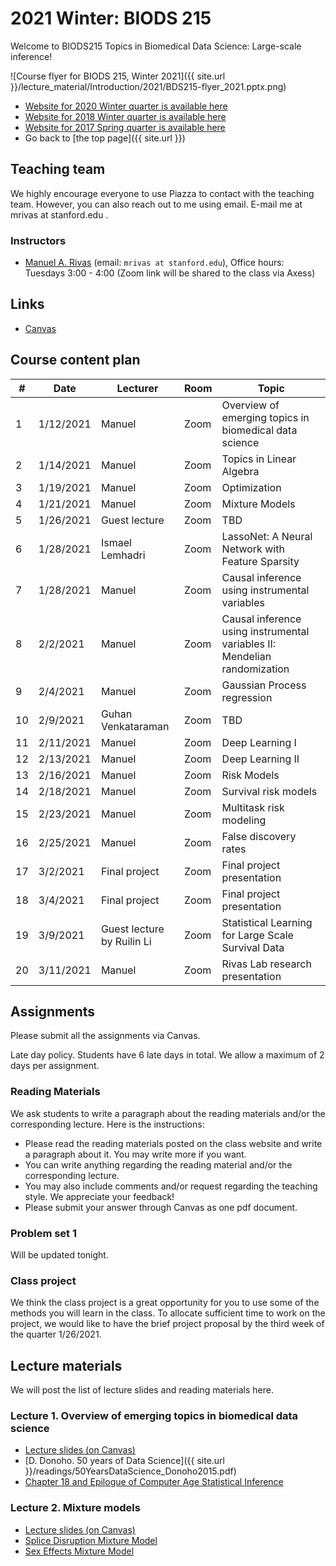 # 2021 Winter: BIODS 215

Welcome to BIODS215 Topics in Biomedical Data Science: Large-scale inference!

![Course flyer for BIODS 215, Winter 2021]({{ site.url }}/lecture_material/Introduction/2021/BDS215-flyer_2021.pptx.png)

- [Website for 2020 Winter quarter is available here](2020.md)
- [Website for 2018 Winter quarter is available here](2018.md)
- [Website for 2017 Spring quarter is available here](2017.md)
- Go back to [the top page]({{ site.url }})

## Teaching team

We highly encourage everyone to use Piazza to contact with the teaching team.
However, you can also reach out to me using email.
E-mail me at mrivas at stanford.edu .

### Instructors

- [Manuel A. Rivas](http://rivaslab.stanford.edu) (email: `mrivas at stanford.edu`), Office hours: Tuesdays 3:00 - 4:00 (Zoom link will be shared to the class via Axess)

## Links

- [Canvas](https://canvas.stanford.edu/courses/129273)

## Course content plan

| #  | Date      | Lecturer      | Room     | Topic                                                                     |
|----|-----------|---------------|----------|---------------------------------------------------------------------------|
| 1  | 1/12/2021  | Manuel        | Zoom | Overview of emerging topics in biomedical data science                    |
| 2  | 1/14/2021  | Manuel        | Zoom | Topics in Linear Algebra                                                  |
| 3  | 1/19/2021 | Manuel        | Zoom | Optimization                                                              |
| 4  | 1/21/2021 | Manuel        | Zoom | Mixture Models                                                            |
| 5  | 1/26/2021 | Guest lecture | Zoom | TBD				                                            |
| 6  | 1/28/2021 | Ismael Lemhadri | Zoom | LassoNet: A Neural Network with Feature Sparsity                                		                            |
| 7  | 1/28/2021 | Manuel        | Zoom | Causal inference using instrumental variables                             |
| 8  | 2/2/2021 | Manuel        | Zoom | Causal inference using instrumental variables II: Mendelian randomization |
| 9  | 2/4/2021  | Manuel        | Zoom | Gaussian Process regression                                               |
| 10 | 2/9/2021  | Guhan Venkataraman        | Zoom | TBD      	              		                                        |
| 11 | 2/11/2021 | Manuel         | Zoom | Deep Learning I                                                          |
| 12 | 2/13/2021 | Manuel         | Zoom  | Deep Learning II                                                        |
| 13 | 2/16/2021 | Manuel        | Zoom | Risk Models                                                               |
| 14 | 2/18/2021 | Manuel        | Zoom | Survival risk models                                                      |
| 15 | 2/23/2021 | Manuel        | Zoom | Multitask risk modeling                                                   |
| 16 | 2/25/2021 | Manuel       | Zoom | False discovery rates                                                      |
| 17 | 3/2/2021  | Final project | Zoom | Final project presentation                                                |
| 18 | 3/4/2021  | Final project | Zoom | Final project presentation                                                |
| 19 | 3/9/2021 | Guest lecture by Ruilin Li         | Zoom | Statistical Learning for Large Scale Survival Data                 |
| 20 | 3/11/2021 | Manuel        | Zoom | Rivas Lab research presentation                                       |

## Assignments

Please submit all the assignments via Canvas.

Late day policy. Students have 6 late days in total. We allow a maximum of 2 days per assignment.

### Reading Materials

We ask students to write a paragraph about the reading materials and/or the corresponding lecture. Here is the instructions:

- Please read the reading materials posted on the class website and write a paragraph about it. You may write more if you want.
- You can write anything regarding the reading material and/or the corresponding lecture.
- You may also include comments and/or request regarding the teaching style. We appreciate your feedback!
- Please submit your answer through Canvas as one pdf document.

### Problem set 1

Will be updated tonight.


### Class project

We think the class project is a great opportunity for you to use some of the methods you will learn in the class. To allocate sufficient time to work on the project, we would like to have the brief project proposal by the third week of the quarter 1/26/2021.

## Lecture materials

We will post the list of lecture slides and reading materials here.

### Lecture 1. Overview of emerging topics in biomedical data science

- [Lecture slides (on Canvas)](https://canvas.stanford.edu/courses/129273/files/7098496?wrap=1)
- [D. Donoho. 50 years of Data Science]({{ site.url }}/readings/50YearsDataScience_Donoho2015.pdf)
- [Chapter 18 and Epilogue of Computer Age Statistical Inference](https://web.stanford.edu/~hastie/CASI_files/PDF/casi.pdf)

### Lecture 2. Mixture models

- [Lecture slides (on Canvas)](https://canvas.stanford.edu/courses/129273/files/7108515?wrap=1)
- [Splice Disruption Mixture Model](https://science.sciencemag.org/content/348/6235/666)
- [Sex Effects Mixture Model](https://www.nature.com/articles/s41431-020-00712-w.pdf?origin=ppub)

##